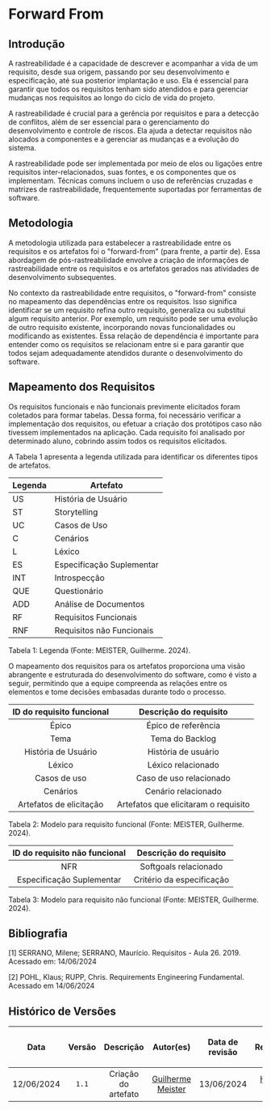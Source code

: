 # Forward From

## Introdução

A rastreabilidade é a capacidade de descrever e acompanhar a vida de um requisito, desde sua origem, passando por seu desenvolvimento e especificação, até sua posterior implantação e uso. Ela é essencial para garantir que todos os requisitos tenham sido atendidos e para gerenciar mudanças nos requisitos ao longo do ciclo de vida do projeto.

A rastreabilidade é crucial para a gerência por requisitos e para a detecção de conflitos, além de ser essencial para o gerenciamento do desenvolvimento e controle de riscos. Ela ajuda a detectar requisitos não alocados a componentes e a gerenciar as mudanças e a evolução do sistema.

A rastreabilidade pode ser implementada por meio de elos ou ligações entre requisitos inter-relacionados, suas fontes, e os componentes que os implementam. Técnicas comuns incluem o uso de referências cruzadas e matrizes de rastreabilidade, frequentemente suportadas por ferramentas de software.

## Metodologia

A metodologia utilizada para estabelecer a rastreabilidade entre os requisitos e os artefatos foi o "forward-from" (para frente, a partir de). Essa abordagem de pós-rastreabilidade envolve a criação de informações de rastreabilidade entre os requisitos e os artefatos gerados nas atividades de desenvolvimento subsequentes.

No contexto da rastreabilidade entre requisitos, o "forward-from" consiste no mapeamento das dependências entre os requisitos. Isso significa identificar se um requisito refina outro requisito, generaliza ou substitui algum requisito anterior. Por exemplo, um requisito pode ser uma evolução de outro requisito existente, incorporando novas funcionalidades ou modificando as existentes. Essa relação de dependência é importante para entender como os requisitos se relacionam entre si e para garantir que todos sejam adequadamente atendidos durante o desenvolvimento do software.

## Mapeamento dos Requisitos

Os requisitos funcionais e não funcionais previmente elicitados foram coletados para formar tabelas. Dessa forma, foi necessário verificar a implementação dos requisitos, ou efetuar a criação dos protótipos caso não tivessem implementados na aplicação. Cada requisito foi analisado por determinado aluno, cobrindo assim todos os requisitos elicitados.

A Tabela 1 apresenta a legenda utilizada para identificar os diferentes tipos de artefatos.

| Legenda | Artefato                  |
| ------- | ------------------------- |
| US      | História de Usuário       |
| ST      | Storytelling              |
| UC      | Casos de Uso              |
| C       | Cenários                  |
| L       | Léxico                    |
| ES      | Especificação Suplementar |
| INT     | Introspecção              |
| QUE     | Questionário              |
| ADD     | Análise de Documentos     |
| RF      | Requisitos Funcionais     |
| RNF     | Requisitos não Funcionais |

<div>
<p> Tabela 1: Legenda (Fonte: MEISTER, Guilherme. 2024).</p>
</div>

O mapeamento dos requisitos para os artefatos proporciona uma visão abrangente e estruturada do desenvolvimento do software, como é visto a seguir, permitindo que a equipe compreenda as relações entre os elementos e tome decisões embasadas durante todo o processo.

 ID do requisito funcional | Descrição do requisito |
| :-: | :-: |
| Épico | Épico de referência |
| Tema | Tema do Backlog |
| História de Usuário | História de usuário |
| Léxico  | Léxico relacionado |
| Casos de uso | Caso de uso relacionado |
| Cenários | Cenário relacionado |
| Artefatos de elicitação | Artefatos que elicitaram o requisito |

<div>
<p> Tabela 2: Modelo para requisito funcional (Fonte: MEISTER, Guilherme. 2024).</p>
</div>

| ID do requisito não funcional | Descrição do requisito |
| :-: | :-: |
| NFR | Softgoals relacionado |
| Especificação Suplementar | Critério da especificação |                  

<div>
<p> Tabela 3: Modelo para requisito não funcional (Fonte: MEISTER, Guilherme. 2024).</p>
</div>

## Bibliografia

[1] SERRANO, Milene; SERRANO, Maurício. Requisitos - Aula 26. 2019. Acessado em: 14/06/2024

[2] POHL, Klaus; RUPP, Chris. Requirements Engineering Fundamental. Acessado em 14/06/2024

## Histórico de Versões

| <p align="center">Data</p> | <p align="center">Versão</p> | <p align="center">Descrição</p> | <p align="center">Autor(es)</p> | <p align="center">Data de revisão</p> | <p align="center">Revisor(es)</p> |
| :-: | :-: | :-: | :-: | :-: | :-: |
| 12/06/2024 | `1.1` | Criação do artefato | [Guilherme Meister](https://github.com/gmeister18) | 13/06/2024 |  [Henrique Galdino](https://github.com/hgaldino05) |